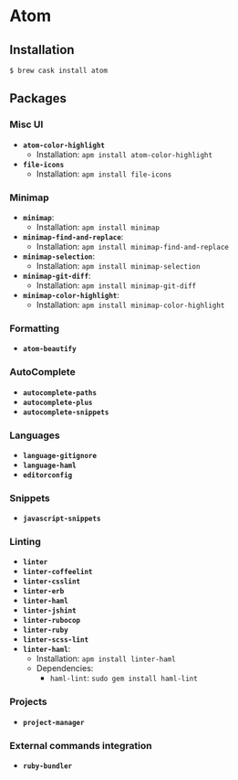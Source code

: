 # Atom

## Installation

```ShellSession
$ brew cask install atom
```

## Packages

### Misc UI

- **`atom-color-highlight`**
  - Installation: `apm install atom-color-highlight`
- **`file-icons`**
  - Installation: `apm install file-icons`

### Minimap

- **`minimap`**:
  - Installation: `apm install minimap`
- **`minimap-find-and-replace`**:
  - Installation: `apm install minimap-find-and-replace`
- **`minimap-selection`**:
  - Installation: `apm install minimap-selection`
- **`minimap-git-diff`**:
  - Installation: `apm install minimap-git-diff`
- **`minimap-color-highlight`**:
  - Installation: `apm install minimap-color-highlight`

### Formatting

- **`atom-beautify`**

### AutoComplete

- **`autocomplete-paths`**
- **`autocomplete-plus`**
- **`autocomplete-snippets`**


### Languages

- **`language-gitignore`**
- **`language-haml`**
- **`editorconfig`**

### Snippets

- **`javascript-snippets`**

### Linting

- **`linter`**
- **`linter-coffeelint`**
- **`linter-csslint`**
- **`linter-erb`**
- **`linter-haml`**
- **`linter-jshint`**
- **`linter-rubocop`**
- **`linter-ruby`**
- **`linter-scss-lint`**
- **`linter-haml`**:
  - Installation: `apm install linter-haml`
  - Dependencies:
    - `haml-lint`: `sudo gem install haml-lint`

### Projects

- **`project-manager`**

### External commands integration

- **`ruby-bundler`**
